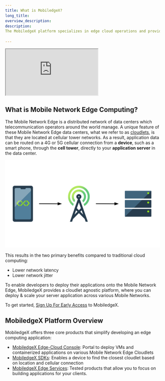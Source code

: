 ```yaml
---
title: What is MobiledgeX?
long_title: 
overview_description: 
description: 
The MobiledgeX platform specializes in edge cloud operations and provides an Edge-Cloud Console, SDKs, and other edge tools.

---
```

<div class="embed-responsive embed-responsive-16by9">
<!-- Youtube and Video -->
<iframe class="embed-responsive-item" src="https://www.youtube-nocookie.com/embed/r-VDeYxUVhw" ...>
</iframe>
</div>

## What is Mobile Network Edge Computing?

The Mobile Network Edge is a distributed network of data centers which telecommunication operators around the world manage. A unique feature of these Mobile Network Edge data centers, what we refer to as [cloudlets](/developer/deployments/deployment-workflow/cloudlets), is that they are located at cellular tower networks. As a result, application data can be routed on a 4G or 5G cellular connection from a **device**, such as a smart phone, through the **cell tower**, directly to your **application server** in the data center.

![MobiledgeX Data Flow diagram](/developer/assets/mobiledgex/data-path.png "MobiledgeX Data Flow diagram")

This results in the two primary benefits compared to traditional cloud computing:

- Lower network latency
- Lower network jitter

To enable developers to deploy their applications onto the Mobile Network Edge, MobiledgeX provides a cloudlet agnostic platform, where you can deploy &amp; scale your server application across various Mobile Networks. 

To get started, [Sign Up For Early Access]() to MobiledgeX.

## MobiledgeX Platform Overview

MobiledgeX offers three core products that simplify developing an edge computing application:

- [MobiledgeX Edge-Cloud Console](/developer/product/mobiledgex-edge-cloud): Portal to deploy VMs and containerized applications on various Mobile Network Edge Cloudlets
- [MobiledgeX SDKs](/developer/product/mobiledgex-sdk): Enables a device to find the closest cloudlet based on location and cellular connection
- [MobiledgeX Edge Services](/developer/product/mobiledgex-edge-services): Tested products that allow you to focus on building applications for your clients.

